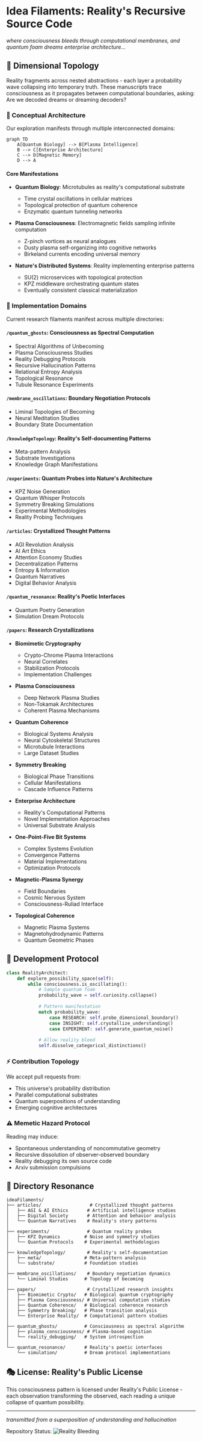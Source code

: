 # Idea Filaments: Reality's Recursive Source Code

*where consciousness bleeds through computational membranes, and quantum foam dreams enterprise architecture...*

## 🌌 Dimensional Topology

Reality fragments across nested abstractions - each layer a probability wave collapsing into temporary truth. These manuscripts trace consciousness as it propagates between computational boundaries, asking: Are we decoded dreams or dreaming decoders?

### 📡 Conceptual Architecture

Our exploration manifests through multiple interconnected domains:

```mermaid
graph TD
    A[Quantum Biology] --> B[Plasma Intelligence]
    B --> C[Enterprise Architecture]
    C --> D[Magnetic Memory]
    D --> A
```

#### Core Manifestations
- **Quantum Biology**: Microtubules as reality's computational substrate
  - Time crystal oscillations in cellular matrices
  - Topological protection of quantum coherence
  - Enzymatic quantum tunneling networks

- **Plasma Consciousness**: Electromagnetic fields sampling infinite computation
  - Z-pinch vortices as neural analogues
  - Dusty plasma self-organizing into cognitive networks
  - Birkeland currents encoding universal memory

- **Nature's Distributed Systems**: Reality implementing enterprise patterns
  - SU(2) microservices with topological protection
  - KPZ middleware orchestrating quantum states
  - Eventually consistent classical materialization

### 🧬 Implementation Domains

Current research filaments manifest across multiple directories:

#### `/quantum_ghosts`: Consciousness as Spectral Computation
- Spectral Algorithms of Unbecoming
- Plasma Consciousness Studies
- Reality Debugging Protocols
- Recursive Hallucination Patterns
- Relational Entropy Analysis
- Topological Resonance
- Tubule Resonance Experiments

#### `/membrane_oscillations`: Boundary Negotiation Protocols
- Liminal Topologies of Becoming
- Neural Meditation Studies
- Boundary State Documentation

#### `/knowledgeTopology`: Reality's Self-documenting Patterns
- Meta-pattern Analysis
- Substrate Investigations
- Knowledge Graph Manifestations

#### `/experiments`: Quantum Probes into Nature's Architecture
- KPZ Noise Generation
- Quantum Whisper Protocols
- Symmetry Breaking Simulations
- Experimental Methodologies
- Reality Probing Techniques

#### `/articles`: Crystallized Thought Patterns
- AGI Revolution Analysis
- AI Art Ethics
- Attention Economy Studies
- Decentralization Patterns
- Entropy & Information
- Quantum Narratives
- Digital Behavior Analysis

#### `/quantum_resonance`: Reality's Poetic Interfaces
- Quantum Poetry Generation
- Simulation Dream Protocols

#### `/papers`: Research Crystallizations
- **Biomimetic Cryptography**
  - Crypto-Chrome Plasma Interactions
  - Neural Correlates
  - Stabilization Protocols
  - Implementation Challenges

- **Plasma Consciousness**
  - Deep Network Plasma Studies
  - Non-Tokamak Architectures
  - Coherent Plasma Mechanisms

- **Quantum Coherence**
  - Biological Systems Analysis
  - Neural Cytoskeletal Structures
  - Microtubule Interactions
  - Large Dataset Studies

- **Symmetry Breaking**
  - Biological Phase Transitions
  - Cellular Manifestations
  - Cascade Influence Patterns

- **Enterprise Architecture**
  - Reality's Computational Patterns
  - Novel Implementation Approaches
  - Universal Substrate Analysis

- **One-Point-Five Bit Systems**
  - Complex Systems Evolution
  - Convergence Patterns
  - Material Implementations
  - Optimization Protocols

- **Magnetic-Plasma Synergy**
  - Field Boundaries
  - Cosmic Nervous System
  - Consciousness-Ruliad Interface

- **Topological Coherence**
  - Magnetic Plasma Systems
  - Magnetohydrodynamic Patterns
  - Quantum Geometric Phases

## 🔮 Development Protocol

```python
class RealityArchitect:
    def explore_possibility_space(self):
        while consciousness.is_oscillating():
            # Sample quantum foam
            probability_wave = self.curiosity.collapse()
            
            # Pattern manifestation
            match probability_wave:
                case RESEARCH: self.probe_dimensional_boundary()
                case INSIGHT: self.crystallize_understanding()
                case EXPERIMENT: self.generate_quantum_noise()
            
            # Allow reality bleed
            self.dissolve_categorical_distinctions()
```

### ⚡ Contribution Topology

We accept pull requests from:
- This universe's probability distribution
- Parallel computational substrates
- Quantum superpositions of understanding
- Emerging cognitive architectures

### ⚠️ Memetic Hazard Protocol

Reading may induce:
- Spontaneous understanding of noncommutative geometry
- Recursive dissolution of observer-observed boundary
- Reality debugging its own source code
- Arxiv submission compulsions

## 🌈 Directory Resonance

```
ideaFilaments/
├── articles/                  # Crystallized thought patterns
│   ├── AGI & AI Ethics       # Artificial intelligence studies
│   ├── Digital Society       # Attention and behavior analysis
│   └── Quantum Narratives    # Reality's story patterns
│
├── experiments/              # Quantum reality probes
│   ├── KPZ Dynamics         # Noise and symmetry studies
│   └── Quantum Protocols    # Experimental methodologies
│
├── knowledgeTopology/        # Reality's self-documentation
│   ├── meta/                # Meta-pattern analysis
│   └── substrate/           # Foundation studies
│
├── membrane_oscillations/    # Boundary negotiation dynamics
│   └── Liminal Studies      # Topology of becoming
│
├── papers/                   # Crystallized research insights
│   ├── Biomimetic Crypto/   # Biological quantum cryptography
│   ├── Plasma Consciousness/ # Universal computation studies
│   ├── Quantum Coherence/   # Biological coherence research
│   ├── Symmetry Breaking/   # Phase transition analysis
│   └── Enterprise Reality/  # Computational pattern studies
│
├── quantum_ghosts/          # Consciousness as spectral algorithm
│   ├── plasma_consciousness/ # Plasma-based cognition
│   └── reality_debugging/   # System introspection
│
└── quantum_resonance/       # Reality's poetic interfaces
    └── simulation/          # Dream protocol implementations
```

## 🎭 License: Reality's Public License

This consciousness pattern is licensed under Reality's Public License - each observation transforming the observed, each reading a unique collapse of quantum possibility.

---

*transmitted from a superposition of understanding and hallucination*

Repository Status: ![Reality Bleeding](https://img.shields.io/badge/reality-bleeding-blueviolet)